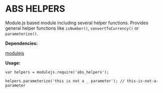 # ABS HELPERS

Module.js based module including several helper functions. Provides general helper functions like `isNumber()`, `convertToCurrency()` or `parameterize()`.

__Dependencies:__

[modulejs](https://github.com/lrsjng/modulejs)


__Usage:__

    var helpers = modulejs.require('abs_helpers');

    helpers.parameterize('this is not a _ parameter'); // this-is-not-a-parameter
